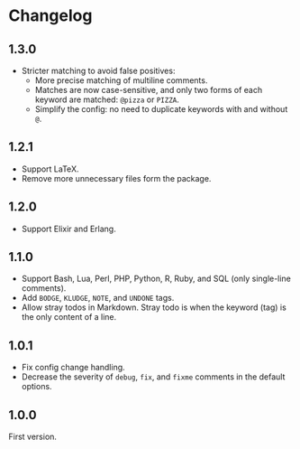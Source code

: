 # Changelog

## 1.3.0

- Stricter matching to avoid false positives:
  - More precise matching of multiline comments.
  - Matches are now case-sensitive, and only two forms of each keyword are matched: `@pizza` or `PIZZA`.
  - Simplify the config: no need to duplicate keywords with and without `@`.

## 1.2.1

- Support LaTeX.
- Remove more unnecessary files form the package.

## 1.2.0

- Support Elixir and Erlang.

## 1.1.0

- Support Bash, Lua, Perl, PHP, Python, R, Ruby, and SQL (only single-line comments).
- Add `BODGE`, `KLUDGE`, `NOTE`, and `UNDONE` tags.
- Allow stray todos in Markdown. Stray todo is when the keyword (tag) is the only content of a line.

## 1.0.1

- Fix config change handling.
- Decrease the severity of `debug`, `fix`, and `fixme` comments in the default options.

## 1.0.0

First version.
